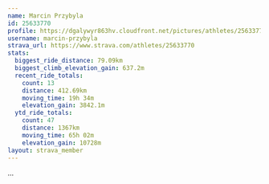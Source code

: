 ```yaml
---
name: Marcin Przybyla
id: 25633770
profile: https://dgalywyr863hv.cloudfront.net/pictures/athletes/25633770/12947173/2/large.jpg
username: marcin-przybyla
strava_url: https://www.strava.com/athletes/25633770
stats:
  biggest_ride_distance: 79.09km
  biggest_climb_elevation_gain: 637.2m
  recent_ride_totals:
    count: 13
    distance: 412.69km
    moving_time: 19h 34m
    elevation_gain: 3842.1m
  ytd_ride_totals:
    count: 47
    distance: 1367km
    moving_time: 65h 02m
    elevation_gain: 10728m
layout: strava_member
--- 
```

...
